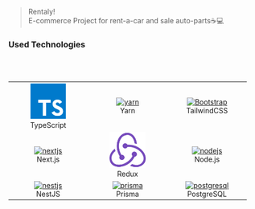 > Rentaly! <br>
> E-commerce Project for rent-a-car and sale auto-parts☕💻

### Used Technologies

<table width='100%'>
  <tr>
    <td align="center" width="144">
        <a href="https://www.typescriptlang.org/" target="_blank" rel="noreferrer"><img src="https://raw.githubusercontent.com/devicons/devicon/master/icons/typescript/typescript-original.svg"               alt="typescript" width="72" height="72"/> </a>
        <br>TypeScript
    </td>
    <td align="center" width="144"> 
      <a href="https://yarnpkg.com/" >
        <img src="https://seeklogo.com/images/Y/yarn-logo-F5E7A65FA2-seeklogo.com.png" width="72" height="72" alt="yarn" />
      </a>
      <br>Yarn
    </td>
    <td align="center" width="96">
            <a href="https://tailwindcss.com/">
              <img src="https://raw.githubusercontent.com/danielcranney/readme-generator/main/public/icons/skills/tailwindcss-colored.svg" width="72" height="72" alt="Bootstrap" />
            </a>
            <br>TailwindCSS
        </td>
    </tr>
      <br>
    <tr>
    <td align="center" width="144">
        <a href="https://nextjs.org/" target="_blank" rel="noreferrer"> 
            <img src="https://www.drupal.org/files/project-images/nextjs-icon-dark-background.png" alt="nextjs" width="72" height="72"/> 
        </a>
        <br>Next.js
    </td>
    <td align="center" width="144">
        <a href="https://redux.js.org/" target="_blank" rel="noreferrer"> 
            <img src="https://raw.githubusercontent.com/devicons/devicon/master/icons/redux/redux-original.svg" alt="redux" width="72" height="72"/> 
        </a>
        <br>Redux
    </td>
    <td align="center" width="144">
        <a href="https://nodejs.org/en" target="_blank" rel="noreferrer"> 
            <img src="https://seeklogo.com/images/N/nodejs-logo-FBE122E377-seeklogo.com.png" alt="nodejs" width="72" height="72"/> 
        </a>
      <br>Node.js
    </td>
  </tr> 
      <br>
  <tr>
    <td align="center" width="144">
        <a href="https://nestjs.com/" target="_blank" rel="noreferrer"> 
            <img src="https://camo.githubusercontent.com/a4715aa6db1be160c6cb7999a8549689fb230b4db7fe87c8b2d813d06f69b762/68747470733a2f2f646f63732e6e6573746a732e636f6d2f6173736574732f6c6f676f2d736d616c6c2e737667" alt="nestjs" width="72" height="72"/> 
        </a>
      <br>NestJS
    </td>
    <td align="center" width="144">
        <a href="https://www.prisma.io/" target="_blank" rel="noreferrer"> 
            <img src="https://www.svgrepo.com/show/374002/prisma.svg" alt="prisma" width="72" height="72"/> 
        </a>
      <br>Prisma
    </td>
    <td align="center" width="144">
        <a href="https://www.postgresql.org/" target="_blank" rel="noreferrer"> 
            <img src="https://upload.wikimedia.org/wikipedia/commons/thumb/2/29/Postgresql_elephant.svg/1985px-Postgresql_elephant.svg.png" alt="postgresql" width="72" height="72"/> 
        </a>
        <br>PostgreSQL
    </td>
  </tr>
</table>


